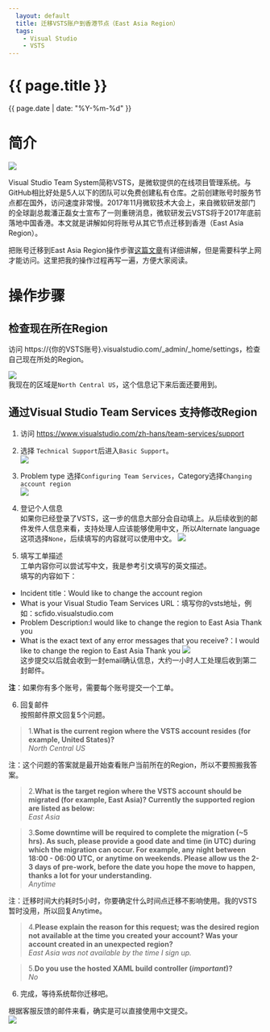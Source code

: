 ```yaml
---
  layout: default
  title: 迁移VSTS账户到香港节点（East Asia Region）
  tags: 
    - Visual Studio
    - VSTS
---
```


# {{ page.title }}
{{ page.date | date: "%Y-%m-%d" }}

# 简介

![](/assets/misc/VSTS换区/img/2018-02-06-08-55-04.png)

Visual Studio Team System简称VSTS，是微软提供的在线项目管理系统。与GitHub相比好处是5人以下的团队可以免费创建私有仓库。之前创建账号时服务节点都在国外，访问速度非常慢。2017年11月微软技术大会上，来自微软研发部门的全球副总裁潘正磊女士宣布了一则重磅消息，微软研发云VSTS将于2017年底前落地中国香港。本文就是讲解如何将账号从其它节点迁移到香港（East Asia Region）。

把账号迁移到East Asia Region操作步骤[这篇文章](http://blog.alantsai.net/2017/12/vsts-how-to-change-account-region-to-east-asia.html)有详细讲解，但是需要科学上网才能访问。这里把我的操作过程再写一遍，方便大家阅读。


# 操作步骤
## 检查现在所在Region
访问 https://{你的VSTS账号}.visualstudio.com/_admin/_home/settings，检查自己现在所处的Region。

![](/assets/misc/VSTS换区/img/2018-02-06-09-06-45.png)  
我现在的区域是`North Central US`，这个信息记下来后面还要用到。

## 通过Visual Studio Team Services 支持修改Region

1. 访问 https://www.visualstudio.com/zh-hans/team-services/support  

2. 选择 `Technical Support`后进入`Basic Support`。  
![](/assets/misc/VSTS换区/img/2018-02-06-09-12-09.png)  

3. Problem type 选择`Configuring Team Services`，Category选择`Changing account region`  
![](/assets/misc/VSTS换区/img/2018-02-06-09-14-11.png)

4. 登记个人信息  
如果你已经登录了VSTS，这一步的信息大部分会自动填上。从后续收到的邮件发件人信息来看，支持处理人应该能够使用中文，所以Alternate language这项选择`None`，后续填写的内容就可以使用中文。
![](/assets/misc/VSTS换区/img/2018-02-06-09-19-31.png)

5. 填写工单描述  
工单内容你可以尝试写中文，我是参考引文填写的英文描述。   
填写的内容如下：
- Incident title：Would like to change the account region
- What is your Visual Studio Team Services URL：填写你的vsts地址，例如：scfido.visualstudio.com
- Problem Description:I would like to change the region to East Asia Thank you
- What is the exact text of any error messages that you receive?：I would like to change the region to East Asia Thank you
![](/assets/misc/VSTS换区/img/2018-02-06-09-23-47.png)  
这步提交以后就会收到一封email确认信息，大约一小时人工处理后收到第二封邮件。

**注**：如果你有多个账号，需要每个账号提交一个工单。

6. 回复邮件  
按照邮件原文回复5个问题。  
> 1.**What is the current region where the VSTS account resides (for example, United States)?**  
_North Central US_

注：这个问题的答案就是最开始查看账户当前所在的Region，所以不要照搬我答案。

> 2.**What is the target region where the VSTS account should be migrated (for example, East Asia)? Currently the supported region are listed as below:**  
_East Asia_
 
> 3.**Some downtime will be required to complete the migration (~5 hrs). As such, please provide a good date and time (in UTC) during which the migration can occur. For example, any night between 18:00 - 06:00 UTC, or anytime on weekends. Please allow us the 2-3 days of pre-work, before the date you hope the move to happen, thanks a lot for your understanding.**  
_Anytime_

注：迁移时间大约耗时5小时，你要确定什么时间点迁移不影响使用。我的VSTS暂时没用，所以回复Anytime。

> 4.**Please explain the reason for this request; was the desired region not available at the time you created your account?  Was your account created in an unexpected region?**  
_East Asia was not available by the time I sign up._
 
> 5.**Do you use the hosted XAML build controller (*important*)?**  
_No_

6. 完成，等待系统帮你迁移吧。

根据客服反馈的邮件来看，确实是可以直接使用中文提交。  
![](/assets/misc/VSTS换区/img/2018-02-06-21-59-24.png)